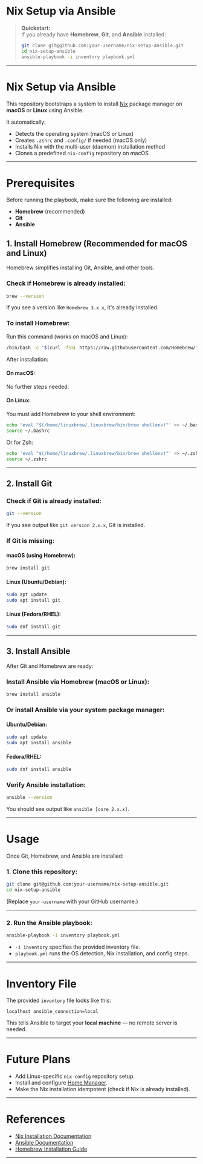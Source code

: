 # Nix Setup via Ansible

> **Quickstart:**  
> If you already have **Homebrew**, **Git**, and **Ansible** installed:
>
> ```bash
> git clone git@github.com:your-username/nix-setup-ansible.git
> cd nix-setup-ansible
> ansible-playbook -i inventory playbook.yml
> ```

---

# Nix Setup via Ansible

This repository bootstraps a system to install [Nix](https://nixos.org/) package manager on **macOS** or **Linux** using Ansible.

It automatically:
- Detects the operating system (macOS or Linux)
- Creates `.zshrc` and `.config/` if needed (macOS only)
- Installs Nix with the multi-user (daemon) installation method
- Clones a predefined `nix-config` repository on macOS

---

# Prerequisites

Before running the playbook, make sure the following are installed:

- **Homebrew** (recommended)
- **Git**
- **Ansible**

## 1. Install Homebrew (Recommended for macOS and Linux)

Homebrew simplifies installing Git, Ansible, and other tools.

### Check if Homebrew is already installed:

```bash
brew --version
```

If you see a version like `Homebrew 3.x.x`, it's already installed.

### To install Homebrew:

Run this command (works on macOS and Linux):

```bash
/bin/bash -c "$(curl -fsSL https://raw.githubusercontent.com/Homebrew/install/HEAD/install.sh)"
```

After installation:

#### On macOS:

No further steps needed.

#### On Linux:

You must add Homebrew to your shell environment:

```bash
echo 'eval "$(/home/linuxbrew/.linuxbrew/bin/brew shellenv)"' >> ~/.bashrc
source ~/.bashrc
```

Or for Zsh:

```bash
echo 'eval "$(/home/linuxbrew/.linuxbrew/bin/brew shellenv)"' >> ~/.zshrc
source ~/.zshrc
```

---

## 2. Install Git

### Check if Git is already installed:

```bash
git --version
```

If you see output like `git version 2.x.x`, Git is installed.

### If Git is missing:

#### macOS (using Homebrew):

```bash
brew install git
```

#### Linux (Ubuntu/Debian):

```bash
sudo apt update
sudo apt install git
```

#### Linux (Fedora/RHEL):

```bash
sudo dnf install git
```

---

## 3. Install Ansible

After Git and Homebrew are ready:

### Install Ansible via Homebrew (macOS or Linux):

```bash
brew install ansible
```

### Or install Ansible via your system package manager:

#### Ubuntu/Debian:

```bash
sudo apt update
sudo apt install ansible
```

#### Fedora/RHEL:

```bash
sudo dnf install ansible
```

### Verify Ansible installation:

```bash
ansible --version
```

You should see output like `ansible [core 2.x.x]`.

---

# Usage

Once Git, Homebrew, and Ansible are installed:

### 1. Clone this repository:

```bash
git clone git@github.com:your-username/nix-setup-ansible.git
cd nix-setup-ansible
```

(Replace `your-username` with your GitHub username.)

---

### 2. Run the Ansible playbook:

```bash
ansible-playbook -i inventory playbook.yml
```

- `-i inventory` specifies the provided inventory file.
- `playbook.yml` runs the OS detection, Nix installation, and config steps.

---

# Inventory File

The provided `inventory` file looks like this:

```text
localhost ansible_connection=local
```

This tells Ansible to target your **local machine** — no remote server is needed.

---

# Future Plans

- Add Linux-specific `nix-config` repository setup.
- Install and configure [Home Manager](https://nix-community.github.io/home-manager/).
- Make the Nix installation idempotent (check if Nix is already installed).

---

# References

- [Nix Installation Documentation](https://nixos.org/download.html)
- [Ansible Documentation](https://docs.ansible.com/)
- [Homebrew Installation Guide](https://brew.sh/)

---
